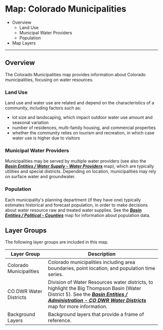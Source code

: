 # Map: Colorado Municipalities #

*   Overview
    +   Land Use
    +   Municipal Water Providers
    +   Population
*   Map Layers

--------------

## Overview ##

The Colorado Municipalities map provides information about Colorado municipalities,
focusing on water resources.

### Land Use ###

Land use and water use are related and depend on the characteristics of
a community, including factors such as:

*   lot size and landscaping, which impact outdoor water use amount and seasonal variation
*   number of residences, multi-family housing, and commercial properties
*   whether the community relies on tourism and recreation,
    in which case water use is higher due to visitors 

### Municipal Water Providers ###

Municipalities may be served by multiple water providers
(see also the [***Basin Entities / Water Supply - Water Providers***](#map/entities-water-providers) map),
which are typically utilities and special districts.
Depending on location, municipalities may rely on surface water and groundwater.

### Population ###

Each municipality's planning department (if they have one) typically
estimates historical and forecast population,
in order to make decisions about water resource raw and treated water supplies.
See the [***Basin Entities / Political - Counties***](#map/entities-counties) map for information about
population data.

## Layer Groups ##

The following layer groups are included in this map.

| **Layer Group** | **Description** |
| -- | -- |
| Colorado Municipalities | Colorado municipalities including area boundaries, point location, and population time series. |
| CO DWR Water Districts | Division of Water Resources water districts, to highlight the Big Thompson Basin (Water District 5).  See the [***Basin Entities / Administration - CO DWR Water Districts***](#map/entities-codwr-waterdistricts) map for more information. |
| Background Layers | Background layers that provide a frame of reference. |
